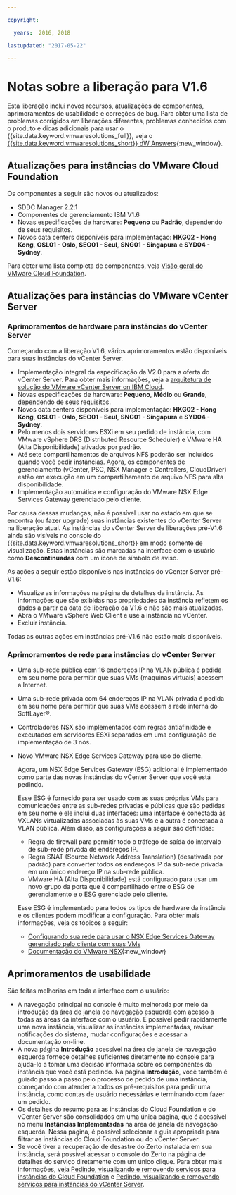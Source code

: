 ```yaml
---

copyright:

  years:  2016, 2018

lastupdated: "2017-05-22"

---
```


# Notas sobre a liberação para V1.6

Esta liberação inclui novos recursos, atualizações de componentes, aprimoramentos de usabilidade e correções de bug. Para obter uma lista de problemas corrigidos em liberações diferentes, problemas conhecidos com o produto e dicas adicionais para usar o {{site.data.keyword.vmwaresolutions_full}}, veja o [{{site.data.keyword.vmwaresolutions_short}} dW Answers](https://developer.ibm.com/answers/topics/cloudvmw/){:new_window}.

## Atualizações para instâncias do VMware Cloud Foundation

Os componentes a seguir são novos ou atualizados:

*  SDDC Manager 2.2.1
*  Componentes de gerenciamento IBM V1.6
*  Novas especificações de hardware: **Pequeno** ou **Padrão**, dependendo de seus requisitos.
*  Novos data centers disponíveis para implementação: **HKG02 - Hong Kong**, **OSL01 - Oslo**, **SEO01 - Seul**, **SNG01 - Singapura** e **SYD04 - Sydney**.

Para obter uma lista completa de componentes, veja [Visão geral do VMware Cloud Foundation](../sddc/sd_cloudfoundationoverview.html).

## Atualizações para instâncias do VMware vCenter Server

### Aprimoramentos de hardware para instâncias do vCenter Server

Começando com a liberação V1.6, vários aprimoramentos estão disponíveis para suas instâncias do vCenter Server.

*  Implementação integral da especificação da V2.0 para a oferta do vCenter Server. Para obter mais informações, veja a [arquitetura de solução do VMware vCenter Server on IBM Cloud](https://www.ibm.com/devops/method/content/architecture/virtualizationArchitecture#2_0).
*  Novas especificações de hardware: **Pequeno**, **Médio** ou **Grande**, dependendo de seus requisitos.
*  Novos data centers disponíveis para implementação: **HKG02 - Hong Kong**, **OSL01 - Oslo**, **SEO01 - Seul**, **SNG01 - Singapura** e **SYD04 - Sydney**.
*  Pelo menos dois servidores ESXi em seu pedido de instância, com VMware vSphere DRS (Distributed Resource Scheduler) e VMware HA (Alta Disponibilidade) ativados por padrão.
*  Até sete compartilhamentos de arquivos NFS poderão ser incluídos quando você pedir instâncias. Agora, os componentes de gerenciamento (vCenter, PSC, NSX Manager e Controllers, CloudDriver) estão em execução em um compartilhamento de arquivo NFS para alta disponibilidade.
*  Implementação automática e configuração do VMware NSX Edge Services Gateway gerenciado pelo cliente.

Por causa dessas mudanças, não é possível usar no estado em que se encontra (ou fazer upgrade) suas instâncias existentes do vCenter Server na liberação atual. As instâncias do vCenter Server de liberações pré-V1.6 ainda são visíveis no console do {{site.data.keyword.vmwaresolutions_short}} em modo somente de visualização. Estas instâncias são marcadas na interface com o usuário como **Descontinuadas** com um ícone de símbolo de aviso.

As ações a seguir estão disponíveis nas instâncias do vCenter Server pré-V1.6:

*  Visualize as informações na página de detalhes da instância. As informações que são exibidas nas propriedades da instância refletem os dados a partir da data de liberação da V1.6 e não são mais atualizadas.
*  Abra o VMware vSphere Web Client e use a instância no vCenter.
*  Excluir instância.

Todas as outras ações em instâncias pré-V1.6 não estão mais disponíveis.

### Aprimoramentos de rede para instâncias do vCenter Server

*  Uma sub-rede pública com 16 endereços IP na VLAN pública é pedida em seu nome para permitir que suas VMs (máquinas virtuais) acessem a Internet.
*  Uma sub-rede privada com 64 endereços IP na VLAN privada é pedida em seu nome para permitir que suas VMs acessem a rede interna do SoftLayer®.
*  Controladores NSX são implementados com regras antiafinidade e executados em servidores ESXi separados em uma configuração de implementação de 3 nós.
*  Novo VMware NSX Edge Services Gateway para uso do cliente.

   Agora, um NSX Edge Services Gateway (ESG) adicional é implementado como parte das novas instâncias do vCenter Server que você está pedindo.

   Esse ESG é fornecido para ser usado com as suas próprias VMs para comunicações entre as sub-redes privadas e públicas que são pedidas em seu
   nome e ele inclui duas interfaces: uma interface é conectada às VXLANs virtualizadas associadas às suas VMs e a
   outra é conectada à VLAN pública. Além disso, as configurações a seguir são definidas:
   *  Regra de firewall para permitir todo o tráfego de saída do intervalo de sub-rede privada de endereços IP.
   *  Regra SNAT (Source Network Address Translation) (desativada por padrão) para converter todos os endereços IP da sub-rede privada em um
   único endereço IP na sub-rede pública.
   * VMware HA (Alta Disponibilidade) está configurado para usar um novo grupo da porta que é compartilhado entre o ESG de gerenciamento e o ESG
   gerenciado pelo cliente.

   Esse ESG é implementado para todos os tipos de hardware da instância e os clientes podem modificar a configuração. Para obter mais informações, veja os tópicos a seguir:
   *  [Configurando sua rede para usar o NSX Edge Services Gateway gerenciado pelo cliente com suas VMs](../vcenter/vc_esg_config.html)
   *  [Documentação do VMware NSX](https://pubs.vmware.com/NSX-6/index.jsp?topic=%2Fcom.vmware.nsx.admin.doc%2FGUID-3F96DECE-33FB-43EE-88D7-124A730830A4.html){:new_window}

## Aprimoramentos de usabilidade

São feitas melhorias em toda a interface com o usuário:

*  A navegação principal no console é muito melhorada por meio da introdução da área de janela de navegação esquerda com acesso a todas as áreas da interface com o usuário. É possível pedir rapidamente uma nova instância, visualizar as instâncias implementadas, revisar notificações do sistema, mudar configurações e acessar a documentação on-line.
*  A nova página **Introdução** acessível na área de janela de navegação esquerda fornece detalhes suficientes diretamente no console para ajudá-lo a tomar uma decisão informada sobre os componentes da instância que você está pedindo. Na página **Introdução**, você também é guiado passo a passo pelo processo de pedido de uma instância, começando com atender a todos os pré-requisitos para pedir uma instância, como contas de usuário necessárias e terminando com fazer um pedido.
*  Os detalhes do resumo para as instâncias do Cloud Foundation e do vCenter Server são consolidados em uma única página, que é acessível no menu **Instâncias Implementadas** na área de janela de navegação esquerda. Nessa página, é possível selecionar a guia apropriada para filtrar as instâncias do Cloud Foundation ou do vCenter Server.
* Se você tiver a recuperação de desastre do Zerto instalada em sua instância, será possível acessar o console do Zerto na página de detalhes do serviço diretamente com um único clique. Para obter mais informações, veja [Pedindo, visualizando e removendo serviços para instâncias do Cloud Foundation](../sddc/sd_addingremovingservices.html) e [Pedindo, visualizando e removendo serviços para instâncias do vCenter Server](../vcenter/vc_addingremovingservices.html).
